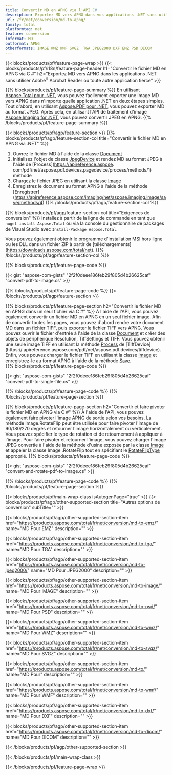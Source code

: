 ```yaml
---
title: Convertir MD en APNG via l'API C#
description: Exportez MD vers APNG dans vos applications .NET sans utiliser d'application tierce
url: /fr/net/conversion/md-to-apng/
family: total
platformtag: net
feature: conversion
informat: MD
outformat: APNG
otherformats: IMAGE WMZ WMF SVGZ  TGA JPEG2000 DXF EMZ PSD DICOM
---
```

{{< blocks/products/pf/feature-page-wrap >}}
{{< blocks/products/pf/i18n/feature-page-header h1="Convertir le fichier MD en APNG via C #" h2="Exportez MD vers APNG dans les applications .NET sans utiliser Adobe<sup>&reg;</sup> Acrobat Reader ou toute autre application tierce" >}}

{{% blocks/products/pf/feature-page-summary %}}
En utilisant [Aspose.Total pour .NET](https://products.aspose.com/total/net/), vous pouvez facilement exporter une image MD vers APNG dans n'importe quelle application .NET en deux étapes simples. Tout d'abord, en utilisant [Aspose.PDF pour .NET](https://products.aspose.com/pdf/net/), vous pouvez exporter MD au format JPEG. Après cela, en utilisant l'API de traitement d'image [Aspose.Imaging for .NET](https://products.aspose.com/imaging/net/), vous pouvez convertir JPEG en APNG.
{{% /blocks/products/pf/feature-page-summary  %}}

{{< blocks/products/pf/agp/feature-section >}}
{{% blocks/products/pf/agp/feature-section-col title="Convertir le fichier MD en APNG via .NET" %}}
1. Ouvrez le fichier MD à l'aide de la classe [Document](https://apireference.aspose.com/pdf/net/aspose.pdf/document)
2. Initialisez l'objet de classe [JpegDevice](https://apireference.aspose.com/pdf/net/aspose.pdf.devices/jpegdevice) et rendez MD au format JPEG à l'aide de [Process](https://apireference.aspose. com/pdf/net/aspose.pdf.devices.pagedevice/process/methods/1) méthode
3. Chargez le fichier JPEG en utilisant la classe [Image](https://apireference.aspose.com/imaging/net/aspose.imaging/image)
4. Enregistrez le document au format APNG à l'aide de la méthode [Enregistrer] (https://apireference.aspose.com/imaging/net/aspose.imaging.image/save/methods/4)
{{% /blocks/products/pf/agp/feature-section-col %}}

{{% blocks/products/pf/agp/feature-section-col title="Exigences de conversion" %}}
Installez à partir de la ligne de commande en tant que ```nuget install Aspose.Total``` ou via la console du gestionnaire de packages de Visual Studio avec ```Install-Package Aspose.Total```.

Vous pouvez également obtenir le programme d'installation MSI hors ligne ou les DLL dans un fichier ZIP à partir de [téléchargements] (https://downloads.aspose.com/total/net).
{{% /blocks/products/pf/agp/feature-section-col %}}

{{% blocks/products/pf/feature-page-code %}}

{{< gist "aspose-com-gists" "2f2f0deee186feb29f805d4b26625caf" "convert-pdf-to-image.cs" >}}

{{% /blocks/products/pf/feature-page-code %}}
{{< /blocks/products/pf/agp/feature-section >}}

{{% blocks/products/pf/feature-page-section  h2="Convertir le fichier MD en APNG dans un seul fichier via C #" %}}
À l'aide de l'API, vous pouvez également convertir un fichier MD en APNG en un seul fichier image. Afin de convertir toutes les pages, vous pouvez d'abord rendre votre document MD dans un fichier TIFF, puis exporter le fichier TIFF vers APNG. Vous pouvez ouvrir le fichier d'entrée à l'aide de la classe [Document](https://apireference.aspose.com/pdf/net/aspose.pdf/document) et créer des objets de périphérique Resolution, TiffSettings et TIFF. Vous pouvez obtenir une seule image TIFF en utilisant la méthode [Process](https://apireference.aspose.com/pdf/net/aspose.pdf.devices.documentdevice/process/methods/3) de [TiffDevice](https:// apireference.aspose.com/pdf/net/aspose.pdf.devices/tiffdevice). Enfin, vous pouvez charger le fichier TIFF en utilisant la classe [Image](https://apireference.aspose.com/imaging/net/aspose.imaging/image)
et enregistrez-le au format APNG à l'aide de la méthode [Save](https://apireference.aspose.com/imaging/net/aspose.imaging.image/save/methods/4).  
{{% blocks/products/pf/feature-page-code %}}

{{< gist "aspose-com-gists" "2f2f0deee186feb29f805d4b26625caf" "convert-pdf-to-single-file.cs" >}}
{{% /blocks/products/pf/feature-page-code  %}}
{{% /blocks/products/pf/feature-page-section %}}

{{% blocks/products/pf/feature-page-section  h2="Convertir et faire pivoter le fichier MD en APNG via C #" %}}
À l'aide de l'API, vous pouvez également faire pivoter l'image APNG de sortie selon vos besoins. La méthode Image.RotateFlip peut être utilisée pour faire pivoter l'image de 90/180/270 degrés et retourner l'image horizontalement ou verticalement. Vous pouvez spécifier le type de rotation et de retournement à appliquer à l'image. Pour faire pivoter et retourner l'image, vous pouvez charger l'image JPEG convertie à l'aide de la méthode d'usine exposée par la classe [Image](https://apireference.aspose.com/imaging/net/aspose.imaging/image) et appeler la classe Image .RotateFlip tout en spécifiant le [RotateFlipType](https://apireference.aspose.com/imaging/net/aspose.imaging/rotatefliptype) approprié. 
{{% blocks/products/pf/feature-page-code %}}

{{< gist "aspose-com-gists" "2f2f0deee186feb29f805d4b26625caf" "convert-and-rotate-pdf-to-image.cs" >}}
{{% /blocks/products/pf/feature-page-code  %}}
{{% /blocks/products/pf/feature-page-section %}}

{{< blocks/products/pf/main-wrap-class isAutogenPage="true" >}}
{{< blocks/products/pf/agp/other-supported-section title="Autres options de conversion" subTitle="" >}}

{{< blocks/products/pf/agp/other-supported-section-item href="https://products.aspose.com/total/fr/net/conversion/md-to-emz/" name="MD Pour EMZ" description="" >}}

{{< blocks/products/pf/agp/other-supported-section-item href="https://products.aspose.com/total/fr/net/conversion/md-to-tga/" name="MD Pour TGA" description="" >}}

{{< blocks/products/pf/agp/other-supported-section-item href="https://products.aspose.com/total/fr/net/conversion/md-to-jpeg2000/" name="MD Pour JPEG2000" description="" >}}

{{< blocks/products/pf/agp/other-supported-section-item href="https://products.aspose.com/total/fr/net/conversion/md-to-image/" name="MD Pour IMAGE" description="" >}}

{{< blocks/products/pf/agp/other-supported-section-item href="https://products.aspose.com/total/fr/net/conversion/md-to-psd/" name="MD Pour PSD" description="" >}}

{{< blocks/products/pf/agp/other-supported-section-item href="https://products.aspose.com/total/fr/net/conversion/md-to-wmz/" name="MD Pour WMZ" description="" >}}

{{< blocks/products/pf/agp/other-supported-section-item href="https://products.aspose.com/total/fr/net/conversion/md-to-svgz/" name="MD Pour SVGZ" description="" >}}

{{< blocks/products/pf/agp/other-supported-section-item href="https://products.aspose.com/total/fr/net/conversion/md-to/" name="MD Pour" description="" >}}

{{< blocks/products/pf/agp/other-supported-section-item href="https://products.aspose.com/total/fr/net/conversion/md-to-wmf/" name="MD Pour WMF" description="" >}}

{{< blocks/products/pf/agp/other-supported-section-item href="https://products.aspose.com/total/fr/net/conversion/md-to-dxf/" name="MD Pour DXF" description="" >}}

{{< blocks/products/pf/agp/other-supported-section-item href="https://products.aspose.com/total/fr/net/conversion/md-to-dicom/" name="MD Pour DICOM" description="" >}}



{{< /blocks/products/pf/agp/other-supported-section >}}

{{< /blocks/products/pf/main-wrap-class >}}

{{< /blocks/products/pf/feature-page-wrap >}}